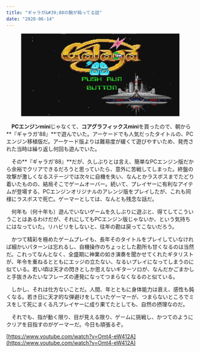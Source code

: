 ```yaml
---
title: "ギャラガ&#39;88の腕が鈍ってる話"
date: "2020-06-14"
---
```


<figure>

![](assets/nbe0ae03bbcf6_648eb27ef1ea87c84385f069f7e25b27.png)

</figure>

　**PCエンジンmini**じゃなくて、**コアグラフィックスmini**を買ったので、朝から**『ギャラガ'88』**で遊んでいた。アーケードでも人気だったタイトルの、PCエンジン移植版だ。アーケード版よりは難易度が緩くて遊びやすいため、発売された当時は繰り返し何回も遊んでいた。

　その**『ギャラガ'88』**だが、久しぶりとは言え、簡単なPCエンジン版だから余裕でクリアできるだろうと思っていたら、意外に苦戦してしまった。終盤の攻撃が激しくなるステージでは次々に自機を失い、なんとかラスボスまでたどり着いたものの、結局そこでゲームオーバー。続いて、プレイヤーに有利なアイテムが登場する、PCエンジンオリジナルのアレンジ版をプレイしたが、これも同様にラスボスで死亡。ゲーマーとしては、なんとも残念な話だ。

　何年も（何十年も）遊んでいないゲームを久しぶりに遊ぶと、得てしてこういうことはあるわけだが、それにしてもPCエンジン版じゃないか、という気持ちにはなっていた。リハビリをしないと、往年の勘は戻ってこないだろう。

　かつて精彩を極めたゲームプレイも、長年そのタイトルをプレイしていなければ細かいパターンは忘れるし、自機操作のちょっとした勘所も甘くなるのは当然だ。これってなんとなく、全盛期に神業の如き演奏を聞かせてくれたギタリストが、年令を重ねるとともにエッジの立たない、なるいプレイになってしまうのに似ている。若い頃は天才の閃きとしか思えないギターソロが、なんだかごまかしと手抜きみたいなフレーズの連発になってつまらなくなるのと似ている。

　しかし、それは仕方ないことだ。人間、年とともに身体能力は衰え、感性も鈍くなる。若き日に天才的な弾避けをしていたゲーマーが、つまらないところでミスをして死にまくる凡プレイヤーに成り果てたとしても、自然の摂理なのだ。

　それでも、指が動く限り、目が見える限り、ゲームに挑戦し、かつてのようにクリアを目指すのがゲーマーだ。今日も頑張るぞ。

[https://www.youtube.com/watch?v=Omt4-eW412A](https://www.youtube.com/watch?v=Omt4-eW412A)
